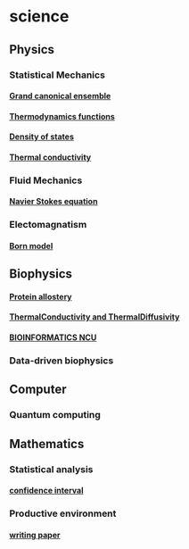 # science

## Physics

### Statistical Mechanics
#### [Grand canonical ensemble](grand_canonical.md)
#### [Thermodynamics functions](thermodynamic_functions.md)

#### [Density of states](dos.md)
#### [Thermal conductivity](thermal_conductivity.md)


###  Fluid Mechanics
#### [Navier Stokes equation](navier_stokes_equation.md)
### Electomagnatism
#### [Born model](Born_model.md)

## Biophysics
#### [Protein allostery](protein_allostery.md)

#### [ThermalConductivity and ThermalDiffusivity](ThermalConductivity_ThermalDiffusivity.md)

#### [BIOINFORMATICS NCU](ncu-bioinfo.md)
### Data-driven biophysics

## Computer
###  Quantum computing

## Mathematics

### Statistical analysis
#### [confidence interval](confidence_interval.md)

### Productive environment
#### [writing paper](writing_paper.md)

